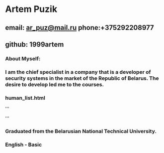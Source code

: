 # **Artem Puzik** #
## email: ar_puz@mail.ru phone:+375292208977 ##
## github: 1999artem ##
### About Myself: ###
### I am the chief specialist in a company that is a developer of security systems in the market of the Republic of Belarus. The desire to develop led me to the courses. ###
### human_list.html ###
'''
<script>
    function dellete (string){
        return string.replace(/[euioa]/g, '');
    }
    var comment = prompt ("Введите комментарий на английском");
    alert (dellete(comment));
</script>
'''
### Graduated from the Belarusian National Technical University. ###
### English - Basic ###